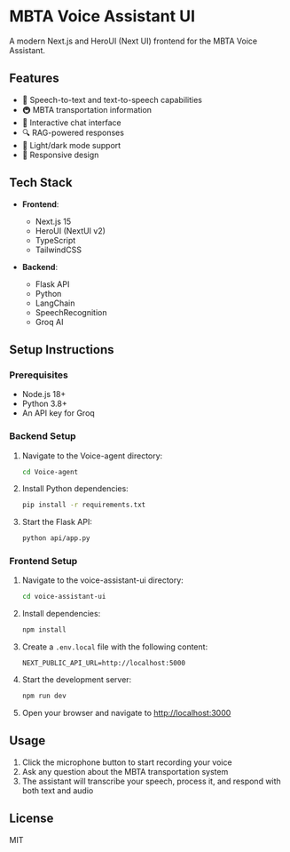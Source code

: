 # MBTA Voice Assistant UI

A modern Next.js and HeroUI (Next UI) frontend for the MBTA Voice Assistant.

## Features

- 🎤 Speech-to-text and text-to-speech capabilities
- 🚇 MBTA transportation information
- 💬 Interactive chat interface
- 🔍 RAG-powered responses
- 🌙 Light/dark mode support
- 📱 Responsive design

## Tech Stack

- **Frontend**:
  - Next.js 15
  - HeroUI (NextUI v2)
  - TypeScript
  - TailwindCSS

- **Backend**:
  - Flask API
  - Python
  - LangChain
  - SpeechRecognition
  - Groq AI

## Setup Instructions

### Prerequisites

- Node.js 18+
- Python 3.8+
- An API key for Groq

### Backend Setup

1. Navigate to the Voice-agent directory:
   ```bash
   cd Voice-agent
   ```

2. Install Python dependencies:
   ```bash
   pip install -r requirements.txt
   ```

3. Start the Flask API:
   ```bash
   python api/app.py
   ```

### Frontend Setup

1. Navigate to the voice-assistant-ui directory:
   ```bash
   cd voice-assistant-ui
   ```

2. Install dependencies:
   ```bash
   npm install
   ```

3. Create a `.env.local` file with the following content:
   ```
   NEXT_PUBLIC_API_URL=http://localhost:5000
   ```

4. Start the development server:
   ```bash
   npm run dev
   ```

5. Open your browser and navigate to [http://localhost:3000](http://localhost:3000)

## Usage

1. Click the microphone button to start recording your voice
2. Ask any question about the MBTA transportation system
3. The assistant will transcribe your speech, process it, and respond with both text and audio

## License

MIT
